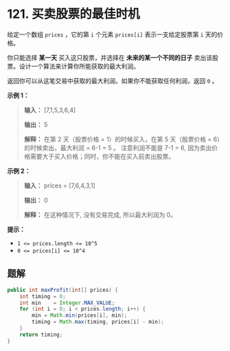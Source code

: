 # 121. 买卖股票的最佳时机

给定一个数组 `prices` ，它的第 `i` 个元素 `prices[i]` 表示一支给定股票第 `i` 天的价格。

你只能选择 **某一天**  买入这只股票，并选择在 **未来的某一个不同的日子**  卖出该股票。设计一个算法来计算你所能获取的最大利润。

返回你可以从这笔交易中获取的最大利润。如果你不能获取任何利润，返回 `0` 。

**示例 1：**

> **输入：** \[7,1,5,3,6,4]
> 
> **输出：** 5
> 
> **解释：** 在第 2 天（股票价格 = 1）的时候买入，在第 5 天（股票价格 = 6）的时候卖出，最大利润 = 6\-1 = 5 。
>      注意利润不能是 7\-1 = 6, 因为卖出价格需要大于买入价格；同时，你不能在买入前卖出股票。
>

**示例 2：**

> **输入：** prices = \[7,6,4,3,1]
> 
> **输出：** 0
> 
> **解释：** 在这种情况下, 没有交易完成, 所以最大利润为 0。
>

**提示：**

*   `1 <= prices.length <= 10^5`
*   `0 <= prices[i] <= 10^4`

## 题解

```java
public int maxProfit(int[] prices) {
    int timing = 0;
    int min    = Integer.MAX_VALUE;
    for (int i = 0; i < prices.length; i++) {
        min = Math.min(prices[i], min);
        timing = Math.max(timing, prices[i] - min);
    }
    return timing;
}
```

